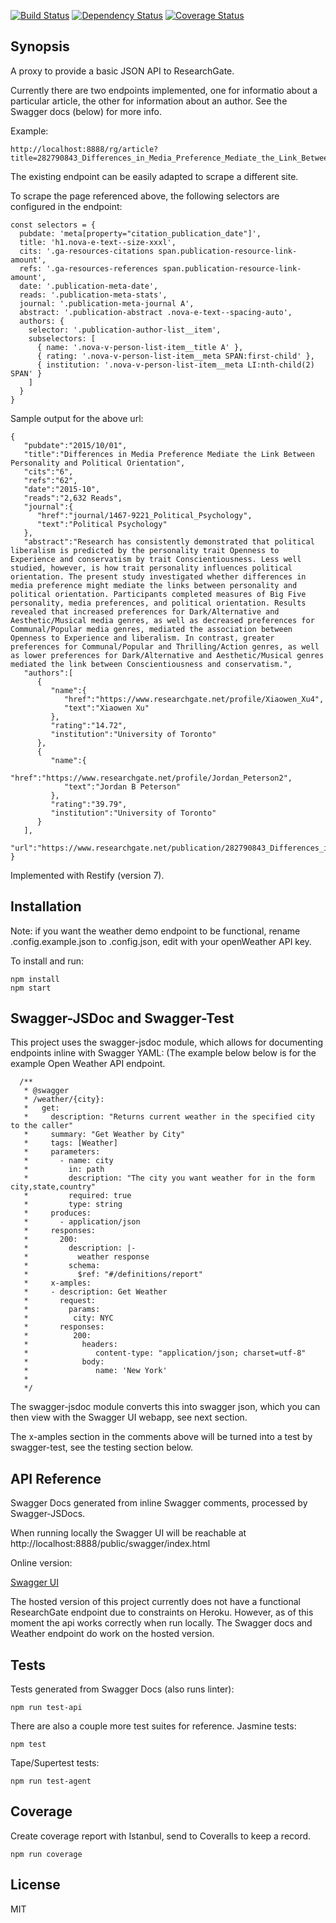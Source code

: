 [![Build Status](https://travis-ci.org/kaleguy/simpleweatherproxy.svg?branch=master)](https://travis-ci.org/kaleguy/simpleweatherproxy)
[![Dependency Status](https://david-dm.org/kaleguy/simpleweatherproxy.svg)](https://david-dm.org/kaleguy/simpleweatherproxy)
[![Coverage Status](https://coveralls.io/repos/github/kaleguy/simpleweatherproxy/badge.svg?branch=master)](https://coveralls.io/github/kaleguy/simpleweatherproxy?branch=master)

## Synopsis

A proxy to provide a basic JSON API to ResearchGate.

Currently there are two endpoints implemented, one for informatio about a particular article, the other for information about an author. See the Swagger docs (below) for more info.

Example:
```
http://localhost:8888/rg/article?title=282790843_Differences_in_Media_Preference_Mediate_the_Link_Between_Personality_and_Political_Orientation
```

The existing endpoint can be easily adapted to scrape a different site.


To scrape the page referenced above, the following selectors are configured in the endpoint:

```
const selectors = {
  pubdate: 'meta[property="citation_publication_date"]',
  title: 'h1.nova-e-text--size-xxxl',
  cits: '.ga-resources-citations span.publication-resource-link-amount',
  refs: '.ga-resources-references span.publication-resource-link-amount',
  date: '.publication-meta-date',
  reads: '.publication-meta-stats',
  journal: '.publication-meta-journal A',
  abstract: '.publication-abstract .nova-e-text--spacing-auto',
  authors: {
    selector: '.publication-author-list__item',
    subselectors: [
      { name: '.nova-v-person-list-item__title A' },
      { rating: '.nova-v-person-list-item__meta SPAN:first-child' },
      { institution: '.nova-v-person-list-item__meta LI:nth-child(2) SPAN' }
    ]
  }
}
```

Sample output for the above url:

```
{
   "pubdate":"2015/10/01",
   "title":"Differences in Media Preference Mediate the Link Between Personality and Political Orientation",
   "cits":"6",
   "refs":"62",
   "date":"2015-10",
   "reads":"2,632 Reads",
   "journal":{
      "href":"journal/1467-9221_Political_Psychology",
      "text":"Political Psychology"
   },
   "abstract":"Research has consistently demonstrated that political liberalism is predicted by the personality trait Openness to Experience and conservatism by trait Conscientiousness. Less well studied, however, is how trait personality influences political orientation. The present study investigated whether differences in media preference might mediate the links between personality and political orientation. Participants completed measures of Big Five personality, media preferences, and political orientation. Results revealed that increased preferences for Dark/Alternative and Aesthetic/Musical media genres, as well as decreased preferences for Communal/Popular media genres, mediated the association between Openness to Experience and liberalism. In contrast, greater preferences for Communal/Popular and Thrilling/Action genres, as well as lower preferences for Dark/Alternative and Aesthetic/Musical genres mediated the link between Conscientiousness and conservatism.",
   "authors":[
      {
         "name":{
            "href":"https://www.researchgate.net/profile/Xiaowen_Xu4",
            "text":"Xiaowen Xu"
         },
         "rating":"14.72",
         "institution":"University of Toronto"
      },
      {
         "name":{
            "href":"https://www.researchgate.net/profile/Jordan_Peterson2",
            "text":"Jordan B Peterson"
         },
         "rating":"39.79",
         "institution":"University of Toronto"
      }
   ],
   "url":"https://www.researchgate.net/publication/282790843_Differences_in_Media_Preference_Mediate_the_Link_Between_Personality_and_Political_Orientation"
}
```

 
Implemented with Restify (version 7).

## Installation

Note: if you want the weather demo endpoint to be functional,
rename .config.example.json to .config.json, edit with your openWeather API key.

To install and run:

```
npm install
npm start
```

## Swagger-JSDoc and Swagger-Test

This project uses the swagger-jsdoc module, which allows for documenting endpoints inline with Swagger YAML:
(The example below below is for the example Open Weather API endpoint.

```
  /**
   * @swagger
   * /weather/{city}:
   *   get:
   *     description: "Returns current weather in the specified city to the caller"
   *     summary: "Get Weather by City"
   *     tags: [Weather]
   *     parameters:
   *       - name: city
   *         in: path
   *         description: "The city you want weather for in the form city,state,country"
   *         required: true
   *         type: string
   *     produces:
   *       - application/json
   *     responses:
   *       200:
   *         description: |-
   *           weather response
   *         schema:
   *           $ref: "#/definitions/report"
   *     x-amples:
   *     - description: Get Weather
   *       request:
   *         params:
   *          city: NYC
   *       responses:
   *          200:
   *            headers:
   *               content-type: "application/json; charset=utf-8"
   *            body:
   *               name: 'New York'
   *
   */
```
The swagger-jsdoc module converts this into swagger json, which you can then view with the Swagger UI webapp, see next
section.

The x-amples section in the comments above will be turned into a test by swagger-test, see the testing section below.

## API Reference

Swagger Docs generated from inline Swagger comments, processed by Swagger-JSDocs. 

When running locally the Swagger UI will be reachable at http://localhost:8888/public/swagger/index.html

Online version:

[Swagger UI](https://tranquil-headland-86417.herokuapp.com/public/swagger/index.html)

The hosted version of this project currently does not have a functional ResearchGate endpoint due to constraints on Heroku. However, as of this moment the api works correctly when run locally. The Swagger docs and Weather endpoint do work on the hosted version.

## Tests

Tests generated from Swagger Docs (also runs linter):
```
npm run test-api
```

There are also a couple more test suites for reference.
Jasmine tests:

```
npm test
```

Tape/Supertest tests:
```
npm run test-agent
```

## Coverage

Create coverage report with Istanbul, send to Coveralls to keep a record.
```
npm run coverage
```

## License

MIT
